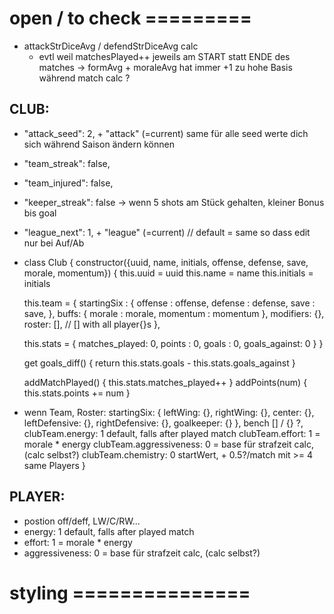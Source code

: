 # open / to check =========

- attackStrDiceAvg / defendStrDiceAvg calc
  - evtl weil matchesPlayed++ jeweils am START statt ENDE des matches -> formAvg + moraleAvg hat immer +1 zu hohe Basis während match calc ?

## CLUB:
- "attack_seed": 2, + "attack" (=current)
same für alle seed werte dich sich während Saison ändern können

- "team_streak": false,

- "team_injured": false,

- "keeper_streak": false -> wenn 5 shots am Stück gehalten, kleiner Bonus bis goal

- "league_next": 1, + "league" (=current) // default = same so dass edit nur bei Auf/Ab

- class Club {
  constructor({uuid, name, initials, offense, defense, save, morale, momentum}) {
    this.uuid = uuid
    this.name = name
    this.initials = initials

    this.team = {
      startingSix : {
        offense : offense,
        defense : defense,
        save : save,
      },
      buffs: {
        morale : morale,
        momentum : momentum
      },
      modifiers: {},
      roster: [], // [] with all player{}s
    },

    this.stats = {
      matches_played: 0,
      points : 0,
      goals : 0,
      goals_against: 0
    }
  }

  get goals_diff() {
    return this.stats.goals - this.stats.goals_against
  }

  addMatchPlayed() {
    this.stats.matches_played++
  }
  addPoints(num) {
    this.stats.points += num
  }

- wenn Team, Roster:
     startingSix: {
         leftWing: {},
         rightWing: {},
         center: {},
         leftDefensive: {},
         rightDefensive: {},
         goalkeeper: {}
     },
     bench [] / {} ?,
   clubTeam.energy: 1           default, falls after played match
   clubTeam.effort: 1           = morale * energy
   clubTeam.aggressiveness: 0   = base für strafzeit calc, (calc selbst?)
   clubTeam.chemistry: 0        startWert, + 0.5?/match mit >= 4 same Players
}

## PLAYER:
- postion             off/deff, LW/C/RW...
- energy: 1           default, falls after played match
- effort: 1           = morale * energy
- aggressiveness: 0   = base für strafzeit calc, (calc selbst?)


# styling ===============